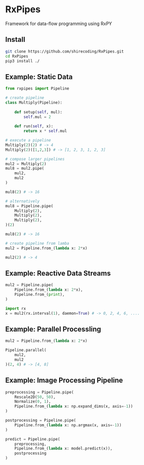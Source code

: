 # RxPipes
Framework for data-flow programming using RxPY

## Install

```bash
git clone https://github.com/shirecoding/RxPipes.git
cd RxPipes
pip3 install ./
```

## Example: Static Data

```python
from rxpipes import Pipeline

# create pipeline
class Multiply(Pipeline):
    
    def setup(self, mul):
        self.mul = 2
    
    def run(self, x):
        return x * self.mul

# execute a pipeline
Multiply(2)(2) # -> 4
Multiply(2)([1,2,3]) # -> [1, 2, 3, 1, 2, 3]

# compose larger pipelines
mul2 = Multiply(2)
mul8 = mul2.pipe(
    mul2,
    mul2
)

mul8(2) # -> 16

# alternatively
mul8 = Pipeline.pipe(
    Multiply(2),
    Multiply(2),
    Multiply(2),
)(2)

mul8(2) # -> 16

# create pipeline from lamba
mul2 = Pipeline.from_(lambda x: 2*x)

mul2(2) # -> 4
```

## Example: Reactive Data Streams

```python
mul2 = Pipeline.pipe(
    Pipeline.from_(lambda x: 2*x),
    Pipeline.from_(print),
)

import rx
x = mul2(rx.interval(1), daemon=True) # -> 0, 2, 4, 6, ....
```

## Example: Parallel Processling

```python
mul2 = Pipeline.from_(lambda x: 2*x)

Pipeline.parallel(
    mul2,
    mul2
)(2, 4) # -> [4, 8]
```

## Example: Image Processing Pipeline

```python
preprocessing = Pipeline.pipe(
    Rescale2D(50, 50),
    Normalize(0, 1),
    Pipeline.from_(lambda x: np.expand_dims(x, axis=-1))
)

postprocessing = Pipeline.pipe(
    Pipeline.from_(lambda x: np.argmax(x, axis=-1))
)

predict = Pipeline.pipe(
    preprocessing,
    Pipeline.from_(lambda x: model.predict(x)),
    postprocessing
)
```